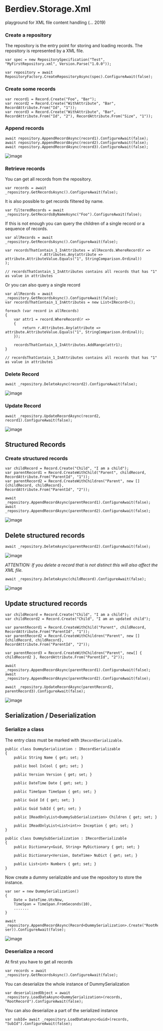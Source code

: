 # Berdiev.Storage.Xml
playground for XML file content handling (... 2019)

### Create a repository

The repository is the entry point for storing and loading records. The repository is represented by a XML file.

```
var spec = new RepositorySpecification("Test", "MyFirstRepository.xml", Version.Parse("1.0.0"));

var repository = await RepositoryFactory.CreateRepositoryAsync(spec).ConfigureAwait(false);
```

### Create some records

```
var record1 = Record.Create("Foo", "Bar");
var record2 = Record.Create("WithAttribute", "Bar", RecordAttribute.From("Id", "1"));
var record3 = Record.Create("WithAttribute", "Bar", RecordAttribute.From("Id", "2"), RecordAttribute.From("Size", "1"));
```

### Append records
```
await repository.AppendRecordAsync(record1).ConfigureAwait(false);
await repository.AppendRecordAsync(record2).ConfigureAwait(false);
await repository.AppendRecordAsync(record3).ConfigureAwait(false);
```

![image](https://github.com/sandjberd/Berdiev.Storage.Xml/assets/13351348/0c46abdc-834e-4400-80d0-65f1812124c0)



### Retrieve records

You can get all records from the repository.

`var records = await _repository.GetRecordsAsync().ConfigureAwait(false);`

It is also possible to get records filtered by name.

`var filteredRecords = await _repository.GetRecordsByNameAsync("Foo").ConfigureAwait(false);`

If this is not enough you can query the children of a single record or a sequence of records.

```
var allRecords = await _repository.GetRecordsAsync().ConfigureAwait(false);

var recordsThatContain_1_InAttributes = allRecords.WhereRecord(r =>
                r.Attributes.Any(attribute => attribute.AttributeValue.Equals("1", StringComparison.Ordinal))
);

// recordsThatContain_1_InAttributes contains all records that has "1" as value in attributes
```

Or you can also query a single record

```
var allRecords = await _repository.GetRecordsAsync().ConfigureAwait(false);
var recordsThatContain_1_InAttributes = new List<IRecord>();

foreach (var record in allRecords)
{
    var attr1 = record.WhereRecord(r =>
    {
        return r.Attributes.Any(attribute => attribute.AttributeValue.Equals("1", StringComparison.Ordinal));
    });

    recordsThatContain_1_InAttributes.AddRange(attr1);
}

// recordsThatContain_1_InAttributes contains all records that has "1" as value in attributes
```

### Delete Record

`await _repository.DeleteAsync(record2).ConfigureAwait(false);`

![image](https://github.com/sandjberd/Berdiev.Storage.Xml/assets/13351348/ed92fbc0-d33b-4093-ab79-e50ef005fc5a)


### Update Record

`await _repository.UpdateRecordAsync(record2, record1).ConfigureAwait(false);`

![image](https://github.com/sandjberd/Berdiev.Storage.Xml/assets/13351348/6026335b-a820-4ff8-b010-4187297e8e5a)


## Structured Records

### Create structured records
```
var childRecord = Record.Create("Child", "I am a child");
var parentRecord1 = Record.CreateWithChild("Parent", childRecord, RecordAttribute.From("ParentId", "1"));
var parentRecord2 = Record.CreateWithChildren("Parent", new []{childRecord, childRecord}, 
RecordAttribute.From("ParentId", "2"));

await _repository.AppendRecordAsync(parentRecord1).ConfigureAwait(false);
await _repository.AppendRecordAsync(parentRecord2).ConfigureAwait(false);
```
![image](https://github.com/sandjberd/Berdiev.Storage.Xml/assets/13351348/92dc6673-012a-48ab-ac70-b9f5c14b6bd2)


## Delete structured records

`await _repository.DeleteAsync(parentRecord2).ConfigureAwait(false);`

![image](https://github.com/sandjberd/Berdiev.Storage.Xml/assets/13351348/cdcacb2f-c88a-4dc5-949c-8bdd8ed238ff)


__ATTENTION:_ If you delete a record that is not distinct this will also affect the XML file._

`await _repository.DeleteAsync(childRecord).ConfigureAwait(false);`

![image](https://github.com/sandjberd/Berdiev.Storage.Xml/assets/13351348/8a358eda-4a5f-4b4b-8c41-172f700af806)


## Update structured records
```
var childRecord = Record.Create("Child", "I am a child");
var childRecord2 = Record.Create("Child", "I am an updated child");

var parentRecord1 = Record.CreateWithChild("Parent", childRecord, RecordAttribute.From("ParentId", "1"));
var parentRecord2 = Record.CreateWithChildren("Parent", new []{childRecord, childRecord}, 
RecordAttribute.From("ParentId", "2"));

var parentRecord3 = Record.CreateWithChildren("Parent", new[] { childRecord2 }, RecordAttribute.From("ParentId", "2"));

await _repository.AppendRecordAsync(parentRecord1).ConfigureAwait(false);
await _repository.AppendRecordAsync(parentRecord2).ConfigureAwait(false);

await _repository.UpdateRecordAsync(parentRecord2, parentRecord3).ConfigureAwait(false);
```
![image](https://github.com/sandjberd/Berdiev.Storage.Xml/assets/13351348/5843fffe-93b2-4a61-b1b9-fa466e90ef64)


## Serialization / Deserialization

### Serialize a class

The entry class must be marked with `IRecordSerializable`.

```
public class DummySerialization : IRecordSerializable
{
    public String Name { get; set; }

    public bool IsCool { get; set; }

    public Version Version { get; set; }

    public DateTime Date { get; set; }

    public TimeSpan TimeSpan { get; set; }

    public Guid Id { get; set; }

    public Guid SubId { get; set; }

    public IReadOnlyList<DummySubSerialization> Children { get; set; }

    public IReadOnlyList<List<int>> Inception { get; set; }
}
```

```
public class DummySubSerialization : IRecordSerializable
{
    public Dictionary<Guid, String> MyDictionary { get; set; }

    public Dictionary<Version, DateTime> NuDict { get; set; }

    public List<int> Numbers { get; set; }
}
```

Now create a dummy serializable and use the repository to store the instance.

```
var ser = new DummySerialization()
{
    Date = DateTime.UtcNow,
    TimeSpan = TimeSpan.FromSeconds(10),
    .......
}

await _repository.AppendRecordAsync(Record<DummySerialization>.Create("RootRecord", ser)).ConfigureAwait(false);

```
![image](https://github.com/sandjberd/Berdiev.Storage.Xml/assets/13351348/fd126444-47b8-442e-a442-b4b12c6262a9)


### Deserialize a record

At first you have to get all records

`var records = await _repository.GetRecordsAsync().ConfigureAwait(false);`

You can deserialize the whole instance of DummySerialization

`var deserializedObject = await _repository.LoadDataAsync<DummySerialization>(records, "RootRecord").ConfigureAwait(false);`

You can also deserialize a part of the serialized instance

`var subId= await _repository.LoadDataAsync<Guid>(records, "SubId").ConfigureAwait(false);`

